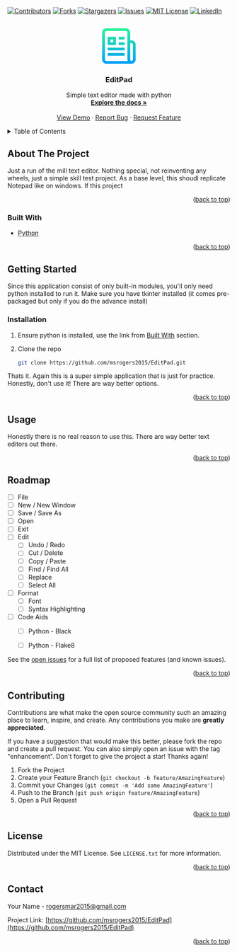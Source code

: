 <div id="top"></div>
<!--
*** Thanks for checking out the Best-README-Template. If you have a suggestion
*** that would make this better, please fork the repo and create a pull request
*** or simply open an issue with the tag "enhancement".
*** Don't forget to give the project a star!
*** Thanks again! Now go create something AMAZING! :D
-->



<!-- PROJECT SHIELDS -->
<!--
*** I'm using markdown "reference style" links for readability.
*** Reference links are enclosed in brackets [ ] instead of parentheses ( ).
*** See the bottom of this document for the declaration of the reference variables
*** for contributors-url, forks-url, etc. This is an optional, concise syntax you may use.
*** https://www.markdownguide.org/basic-syntax/#reference-style-links
-->
[![Contributors][contributors-shield]][contributors-url]
[![Forks][forks-shield]][forks-url]
[![Stargazers][stars-shield]][stars-url]
[![Issues][issues-shield]][issues-url]
[![MIT License][license-shield]][license-url]
[![LinkedIn][linkedin-shield]][linkedin-url]



<!-- PROJECT LOGO -->
<br />
<div align="center">
  <a href="https://github.com/msrogers2015/EditPad">
    <img src="images/logo.png" alt="Logo" width="80" height="80">
  </a>

<h3 align="center">EditPad</h3>

  <p align="center">
    Simple text editor made with python
    <br />
    <a href="https://github.com/msrogers2015/EditPad"><strong>Explore the docs »</strong></a>
    <br />
    <br />
    <a href="https://github.com/msrogers2015/EditPad">View Demo</a>
    ·
    <a href="https://github.com/msrogers2015/EditPad/issues">Report Bug</a>
    ·
    <a href="https://github.com/msrogers2015/EditPad/issues">Request Feature</a>
  </p>
</div>



<!-- TABLE OF CONTENTS -->
<details>
  <summary>Table of Contents</summary>
  <ol>
    <li>
      <a href="#about-the-project">About The Project</a>
      <ul>
        <li><a href="#built-with">Built With</a></li>
      </ul>
    </li>
    <li>
      <a href="#getting-started">Getting Started</a>
      <ul>
        <li><a href="#prerequisites">Prerequisites</a></li>
        <li><a href="#installation">Installation</a></li>
      </ul>
    </li>
    <li><a href="#usage">Usage</a></li>
    <li><a href="#roadmap">Roadmap</a></li>
    <li><a href="#contributing">Contributing</a></li>
    <li><a href="#license">License</a></li>
    <li><a href="#contact">Contact</a></li>
    <li><a href="#acknowledgments">Acknowledgments</a></li>
  </ol>
</details>



<!-- ABOUT THE PROJECT -->
## About The Project

Just a run of the mill text editor. Nothing special, not reinventing any wheels, just a simple skill test project. As a base level, this shoudl replicate Notepad like on windows. If this project 

<p align="right">(<a href="#top">back to top</a>)</p>

### Built With

* [Python](https://python.org/)

<p align="right">(<a href="#top">back to top</a>)</p>



<!-- GETTING STARTED -->
## Getting Started

Since this application consist of only built-in modules, you'll only need python installed to run it. Make sure you have tkinter installed (it comes pre-packaged but only if you do the advance install)


### Installation

1. Ensure python is installed, use the link from <a href="#built-with">Built With</a> section.

2. Clone the repo
   ```sh
   git clone https://github.com/msrogers2015/EditPad.git
   ```

  Thats it. Again this is a super simple application that is just for practice. Honestly, don't use it! There are way better options. 

<p align="right">(<a href="#top">back to top</a>)</p>



<!-- USAGE EXAMPLES -->
## Usage

Honestly there is no real reason to use this. There are way better text editors out there. 

<p align="right">(<a href="#top">back to top</a>)</p>



<!-- ROADMAP -->
## Roadmap

- [ ]  File
  - [ ] New / New Window
  - [ ] Save / Save As
  - [ ] Open
  - [ ] Exit
- [ ] Edit
  - [ ] Undo / Redo
  - [ ] Cut / Delete
  - [ ] Copy / Paste
  - [ ] Find / Find All
  - [ ] Replace 
  - [ ] Select All
- [ ] Format
  - [ ] Font
  - [ ] Syntax Highlighting
- [ ] Code Aids
  - [ ] Python - Black
  - [ ] Python - Flake8



See the [open issues](https://github.com/msrogers2015/EditPad/issues) for a full list of proposed features (and known issues).

<p align="right">(<a href="#top">back to top</a>)</p>



<!-- CONTRIBUTING -->
## Contributing

Contributions are what make the open source community such an amazing place to learn, inspire, and create. Any contributions you make are **greatly appreciated**.

If you have a suggestion that would make this better, please fork the repo and create a pull request. You can also simply open an issue with the tag "enhancement".
Don't forget to give the project a star! Thanks again!

1. Fork the Project
2. Create your Feature Branch (`git checkout -b feature/AmazingFeature`)
3. Commit your Changes (`git commit -m 'Add some AmazingFeature'`)
4. Push to the Branch (`git push origin feature/AmazingFeature`)
5. Open a Pull Request

<p align="right">(<a href="#top">back to top</a>)</p>



<!-- LICENSE -->
## License

Distributed under the MIT License. See `LICENSE.txt` for more information.

<p align="right">(<a href="#top">back to top</a>)</p>



<!-- CONTACT -->
## Contact

Your Name - rogersmar2015@gmail.com

Project Link: [https://github.com/msrogers2015/EditPad](https://github.com/msrogers2015/EditPad)

<p align="right">(<a href="#top">back to top</a>)</p>




<!-- MARKDOWN LINKS & IMAGES -->
<!-- https://www.markdownguide.org/basic-syntax/#reference-style-links -->
[contributors-shield]: https://img.shields.io/github/contributors/msrogers2015/EditPad.svg?style=for-the-badge
[contributors-url]: https://github.com/msrogers2015/EditPad/graphs/contributors
[forks-shield]: https://img.shields.io/github/forks/msrogers2015/EditPad.svg?style=for-the-badge
[forks-url]: https://github.com/msrogers2015/EditPad/network/members
[stars-shield]: https://img.shields.io/github/stars/msrogers2015/EditPad.svg?style=for-the-badge
[stars-url]: https://github.com/msrogers2015/EditPad/stargazers
[issues-shield]: https://img.shields.io/github/issues/msrogers2015/EditPad.svg?style=for-the-badge
[issues-url]: https://github.com/msrogers2015/EditPad/issues
[license-shield]: https://img.shields.io/github/license/msrogers2015/EditPad.svg?style=for-the-badge
[license-url]: https://github.com/msrogers2015/EditPad/blob/master/LICENSE.txt
[linkedin-shield]: https://img.shields.io/badge/-LinkedIn-black.svg?style=for-the-badge&logo=linkedin&colorB=555
[linkedin-url]: https://linkedin.com/in/marquel-rogers
[product-screenshot]: images/screenshot.png
